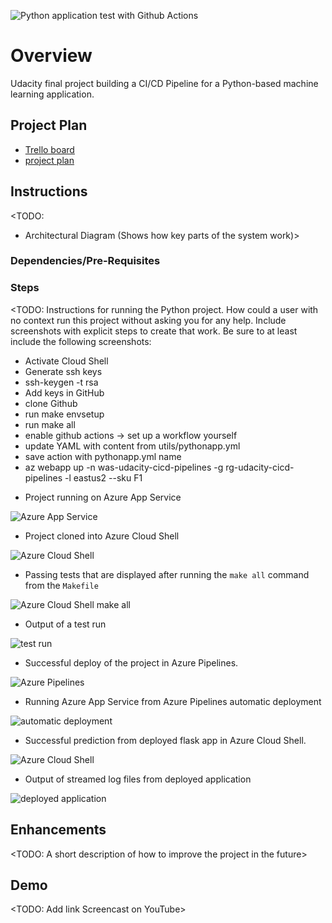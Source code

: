 ![Python application test with Github Actions](https://github.com/alemag1986/udacity-cicd-pipelines/workflows/Python%20application%20test%20with%20Github%20Actions/badge.svg?branch=main&event=push)

# Overview

Udacity final project building a CI/CD Pipeline for a Python-based machine learning application.

## Project Plan

* [Trello board](https://trello.com/b/bGd4Kp9p/cicd-pipeline-project)
* [project plan](https://github.com/alemag1986/udacity-cicd-pipelines/blob/main/docs/CICD%20Pipeline%20Project%20Plan.xlsx)

## Instructions

<TODO:  
* Architectural Diagram (Shows how key parts of the system work)>

### Dependencies/Pre-Requisites

### Steps

<TODO:  Instructions for running the Python project.  How could a user with no context run this project without asking you for any help.  Include screenshots with explicit steps to create that work. Be sure to at least include the following screenshots:

- Activate Cloud Shell
- Generate ssh keys
- ssh-keygen -t rsa
- Add keys in GitHub
- clone Github
- run make envsetup
- run make all
- enable github actions -> set up a workflow yourself
- update YAML with content from utils/pythonapp.yml
- save action with pythonapp.yml name
- az webapp up -n was-udacity-cicd-pipelines -g rg-udacity-cicd-pipelines -l eastus2 --sku F1

* Project running on Azure App Service

![Azure App Service](https://github.com/alemag1986/udacity-cicd-pipelines/blob/main/screenshots/make%20prediction%20Azure.png?raw=true)

* Project cloned into Azure Cloud Shell

![Azure Cloud Shell](https://github.com/alemag1986/udacity-cicd-pipelines/blob/main/screenshots/Azure%20Cloud%20Shell%20%20repo%20cloned.png?raw=true)

* Passing tests that are displayed after running the `make all` command from the `Makefile`

![Azure Cloud Shell make all](https://github.com/alemag1986/udacity-cicd-pipelines/blob/main/screenshots/Azure%20Cloud%20Shell%20local%20test.png?raw=true)

* Output of a test run

![test run](https://github.com/alemag1986/udacity-cicd-pipelines/blob/main/screenshots/GitHub%20Actions%20passing.png?raw=true)

* Successful deploy of the project in Azure Pipelines.  

![Azure Pipelines](https://github.com/alemag1986/udacity-cicd-pipelines/blob/main/screenshots/Azure%20DevOps%20pipeline.png?raw=true)

* Running Azure App Service from Azure Pipelines automatic deployment

![automatic deployment](https://github.com/alemag1986/udacity-cicd-pipelines/tree/main/screenshots/)

* Successful prediction from deployed flask app in Azure Cloud Shell. 

![Azure Cloud Shell](https://github.com/alemag1986/udacity-cicd-pipelines/blob/main/screenshots/Azure%20Cloud%20Shell%20%20repo%20cloned.png?raw=true)

* Output of streamed log files from deployed application

![deployed application](https://github.com/alemag1986/udacity-cicd-pipelines/tree/main/screenshots/)


## Enhancements

<TODO: A short description of how to improve the project in the future>

## Demo 

<TODO: Add link Screencast on YouTube>

